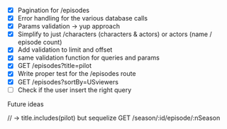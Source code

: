 - [x] Pagination for /episodes
- [x] Error handling for the various database calls
- [x] Params validation -> yup approach
- [x] Simplify to just /characters (characters & actors) or actors (name / episode count)
- [x] Add validation to limit and offset
- [x] same validation function for queries and params
- [x] GET /episodes?title=pilot
- [x] Write proper test for the /episodes route
- [x] GET /episodes?sortBy=USviewers
- [ ] Check if the user insert the right query

Future ideas

// -> title.includes(pilot) but sequelize
GET /season/:id/episode/:nSeason
